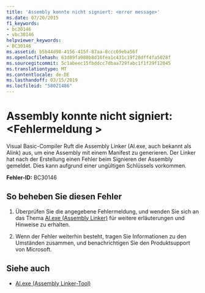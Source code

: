 ```yaml
---
title: 'Assembly konnte nicht signiert: <error message>'
ms.date: 07/20/2015
f1_keywords:
- bc30146
- vbc30146
helpviewer_keywords:
- BC30146
ms.assetid: b5b44d98-4156-415f-87aa-8ccc69eba56f
ms.openlocfilehash: 63d89fa980b8d16fea1c431c19f28dff4fa5028f
ms.sourcegitcommit: 5c1abeec15fbddcc7dbaa729fabc1f1f29f12045
ms.translationtype: MT
ms.contentlocale: de-DE
ms.lasthandoff: 03/15/2019
ms.locfileid: "58021486"
---
```

# <a name="unable-to-sign-assembly-error-message"></a>Assembly konnte nicht signiert: \<Fehlermeldung >
Visual Basic-Compiler Ruft die Assembly Linker (Al.exe, auch bekannt als Alink) aus, um eine Assembly mit einem Manifest zu generieren. Der Linker hat nach der Erstellung einen Fehler beim Signieren der Assembly gemeldet. Dies kann aufgrund einer ungültigen Schlüssels vorkommen.  
  
 **Fehler-ID:** BC30146  
  
## <a name="to-correct-this-error"></a>So beheben Sie diesen Fehler  
  
1.  Überprüfen Sie die angegebene Fehlermeldung, und wenden Sie sich an das Thema [Al.exe (Assembly Linker)](../../framework/tools/al-exe-assembly-linker.md) für weitere erläuterungen und Hinweise zu erhalten.  
  
2.  Wenn der Fehler weiterhin besteht, tragen Sie Informationen zu den Umständen zusammen, und benachrichtigen Sie den Produktsupport von Microsoft.  
  
## <a name="see-also"></a>Siehe auch

- [Al.exe (Assembly Linker-Tool)](../../framework/tools/al-exe-assembly-linker.md)

